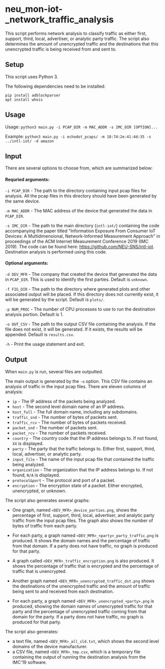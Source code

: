# neu_mon-iot-_network_traffic_analysis

This script performs network analysis to classify traffic as either first, support, third, local, advertiser, or analytic party traffic. The script also determines the amount of unencrypted traffic and the destinations that this unencrypted traffic is being received from and sent to.

## Setup

This script uses Python 3.

The following dependencies need to be installed:

```
pip install adblockparser
apt install whois
```

## Usage
Usage: `python3 main.py -i PCAP_DIR -m MAC_ADDR -s IMC_DIR [OPTION]...`

Example: `python3 main.py -i echodot_pcaps/ -m 18:74:2e:41:4d:35 -s ../intl-iot/ -d amazon`

## Input

There are several options to choose from, which are summarized below:

#### Requried arguments:

`-i PCAP_DIR` - The path to the directory containing input pcap files for analysis. All the pcap files in this directory should have been generated by the same device.

`-m MAC_ADDR` - The MAC address of the device that generated the data in `PCAP_DIR`.

`-s IMC_DIR` - The path to the main directory (`intl-iot/`) containing the code accompanying the paper titled "Information Exposure From Consumer IoT Devices: A Multidimensional, Network-Informed Measurement Approach" in proceedings of the ACM Internet Measurement Conference 2019 (IMC 2019). The code can be found here: https://github.com/NEU-SNS/intl-iot. Destination analysis is performed using this code.

#### Optional arguments:

`-d DEV_MFR` - The company that created the device that generated the data in `PCAP_DIR`. This is used to identify the first parties. Default is `unknown`.

`-f FIG_DIR` - The path to the directory where generated plots and other associated output will be placed. If this directory does not currently exist, it will be generated by the script. Default is `plots/`.

`-p NUM_PROC` - The number of CPU processes to use to run the destination analysis portion. Default is 1.

`-o OUT_CSV` - The path to the output CSV file containing the analysis. If the file does not exist, it will be generated. If it exists, the results will be appended. Default is `results.csv`.

`-h` - Print the usage statement and exit.

## Output

When `main.py` is run, several files are outputted.

The main output is generated by the `-o` option. This CSV file contains an analysis of traffic in the input pcap files. There are eleven columns of analysis:

- `ip` - The IP address of the packets being analyzed.
- `host` - The second level domain name of an IP address.
- `host_full` - The full domain name, including any subdomains.
- `traffic_snd` - The number of bytes of packets sent.
- `traffic_rcv` - The number of bytes of packets received.
- `packet_snd` - The number of packets sent.
- `packet_rcv` - The number of packets received.
- `country` - The country code that the IP address belongs to. If not found, `XX` is displayed.
- `party` - The party that the traffic belongs to. Either first, support, third, local, advertiser, or analytic party.
- `input_file` - The name of the input pcap file that contained the traffic being analyzed.
- `organization` - The organization that the IP address belongs to. If not found, `N/A` is displayed.
- `protocol&port` - The protocol and port of a packet.
- `encryption` - The encryption state of a packet. Either encrypted, unencrypted, or unknown.

The script also generates several graphs:

- One graph, named `<DEV_MFR>_device_parties.png`, shows the percentage of first, support, third, local, advertiser, and analytic party traffic from the input pcap files. The graph also shows the number of bytes of traffic from each party.

- For each party, a graph named `<DEV_MFR>_<party>_party_traffic.png` is produced. It shows the domain names and the percentage of traffic from that domain. If a party does not have traffic, no graph is produced for that party.

- A graph called `<DEV_MFR>_traffic_encryption.png` is also produced. It shows the percentage of traffic that is encrypted and the percentage of traffic that is unencrypted.

- Another graph named `<DEV_MFR>_unencrypted_traffic_dst.png` shows the destinations of the unencrypted traffic and the amount of traffic being sent to and received from each destination.

- For each party, a graph named `<DEV_MFR>_unencrypted_<party>.png` is produced, showing the domain names of unencrypted traffic for that party and the percentage of unencrypted traffic coming from that domain for the party. If a party does not have traffic, no graph is produced for that party. 

The script also generates:
- a text file, named `<DEV_MFR>_all_sld.txt`, which shows the second level domains of the device manufacturer.
- a CSV file, named `<DEV_MFR>_tmp.csv`, which is a temporary file containing the output of running the destination analysis from the IMC'19 software.


